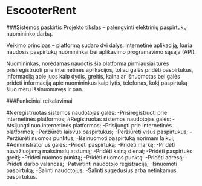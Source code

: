# EscooterRent

###Sistemos paskirtis
Projekto tikslas – palengvinti elektrinių paspirtukų nuomininko darbą.

Veikimo principas – platformą sudaro dvi dalys: internetinė aplikaciją, kuria naudosis paspirtukų nuomininkai bei aplikavimo programavimo sąsaja (API).

Nuomininkas, norėdamas naudotis šia platforma pirmiausiai turės prisiregistruoti prie internetinės aplikacijos, toliau galės pridėti paspirtukus, informaciją apie juos kaip dydis, greitis, kaina ar išnuomotas bei galės pridėti informaciją apie nuomininkus kaip lytis, telefonas, kokį paspirtuką šiuo metu išsinuomavęs ir pan.

###Funkciniai reikalavimai

#Neregistruotas sistemos naudotojas galės: 
-Prisiregistruoti prie internetinės platformos;
#Registruotas sistemos naudotojas galės:
-Atsijungti nuo internetinės platformos;
-Prisijungti prie internetinės platformos;
-Peržiūrėti laisvus paspirtukus;
-Peržiūrėti visus paspirtukus;
-Peržiūrėti nuomos punktus;
-Išsinuomoti paspirtuką norimam laikui;
#Administratorius galės:
-Pridėti paspirtuką:
-Pridėti markę;
-Pridėti nuvažiuojamą maksimalų atstumą;
-Pridėti kainą dienai;
-Pridėti paspirtuko greitį;
-Pridėti nuomos punktą;
-Pridėti nuomos punktą:
-Pridėti adresą;
-Pridėti darbo valandas;
-Patvirtinti naudotojo registraciją;
-Išnuomoti paspirtuką;
-Šalinti naudotojus;
-Šalinti sugedusius arba netinkamus paspirtukus.
